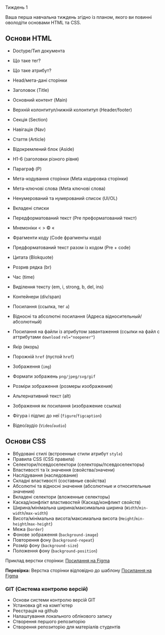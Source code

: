 Тиждень 1

Ваша перша навчальна тиждень згідно із планом, якого ви повинні оволодіти основами HTML та CSS.

## Основи HTML

- Doctype/Тип документа
- Що таке тег?
- Що таке атрибут?
- Head/мета-дані сторінки
- Заголовок (Title)
- Основний контент (Main)
- Верхній колонтитул/нижній колонтитул (Header/footer)
- Секція (Section)
- Навігація (Nav)
- Стаття (Article)
- Відокремлений блок (Aside)
- H1-6 (заголовки різного рівня)
- Параграф (P)
- Мета-кодування сторінки (Meta кодировка сторінки)
- Мета-ключові слова (Meta ключові слова)
- Ненумерований та нумерований список (Ul/OL)
- Вкладені списки
- Передформатований текст (Pre преформатований текст)
- Мнемоніки &lt; &gt; &copy; &laquo;
- Фрагменти коду (Code фрагменты кода)
- Предформатований текст разом із кодом (Pre + code)
- Цитата (Blokquote)
- Розрив рядка (br)
- Час (time)
- Виділення тексту (em, i, strong, b, del, ins)
- Контейнери (div/span)

- Посилання (ссылка, тег `a`)
- Відносні та абсолютні посилання (Адреса відносительный/абсолютный)
- Посилання на файли із атрибутом завантаження (ссылки на файл с аттрибутами `download` `rel="noopener"`)
- Якір (якорь)
- Порожній `href` (пустой `href`)
- Зображення (`img`)
- Формати зображень `png/jpeg/svg/gif`
- Розміри зображення (розмеры изображения)
- Альтернативний текст (alt)
- Зображення як посилання (изображение ссылка)
- Фігура і підпис до неї (`figure`/`figcaption`)
- Відео/аудіо (`Video`/`audio`)

## Основи CSS

- Вбудовані стилі (встроенные стили атрибут `style`)
- Правила CSS (CSS правила)
- Селектори/псевдоселектори (селекторы/псевдоселекторы)
- Властивості та їх значення (свойства/значени)
- Наслідування (наследование)
- Складні властивості (составные свойства)
- Абсолютні та відносні значення (абсолютные и относительные значения)
- Вкладені селектори (вложенные селекторы)
- Каскад/конфлікт властивостей (Каскад/конфликт свойств)
- Ширина/мінімальна ширина/максимальна ширина (`Width`/`min-width`/`max-width`)
- Висота/мінімальна висота/максимальна висота (`Height`/`min-height`/`max-height`)
- Межа (`border`)
- Фонове зображення (`background-image`)
- Повторення фону (`background-repeat`)
- Розмір фону (`background-size`)
- Положення фону (`background-position`)

Приклад верстки сторінки: [Посилання на Figma](https://www.figma.com/file/ftIZnLLkeWdGEDSuP3X7e8/landing-3)

**Перевірка:** Верстка сторінки відповідно до шаблону [Посилання на Figma](https://www.figma.com/file/aDreuRcBACBfkqrJLV7AYE/ghosted-coming-soon-page?node-id=0%3A2)

### GIT (Система контролю версій)

- Основи системи контролю версій GIT
- Установка git на комп'ютер
- Реєстрація на github
- Налаштування локального облікового запису
- Створення першого репозиторію
- Створення репозиторію для матеріалів студентів
